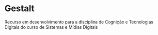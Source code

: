 # Gestalt
Recurso em desenvolvimento para a disciplina de Cognição e Tecnologias Digitais do curso de Sistemas e Mídias Digitais
